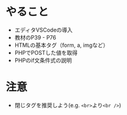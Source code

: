 # やること

- エディタVSCodeの導入
- 教材のP39 - P76
- HTMLの基本タグ（form, a, imgなど）
- PHPでPOSTした値を取得
- PHPのif文条件式の説明


# 注意
- 閉じタグを推奨しよう(e.g. `<br>`より`<br />`)